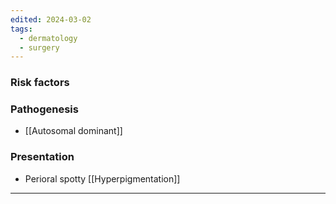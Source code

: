 ```yaml
---
edited: 2024-03-02
tags:
  - dermatology
  - surgery
---
```

### Risk factors

### Pathogenesis
- [[Autosomal dominant]] 

### Presentation
- Perioral spotty [[Hyperpigmentation]] 

---
